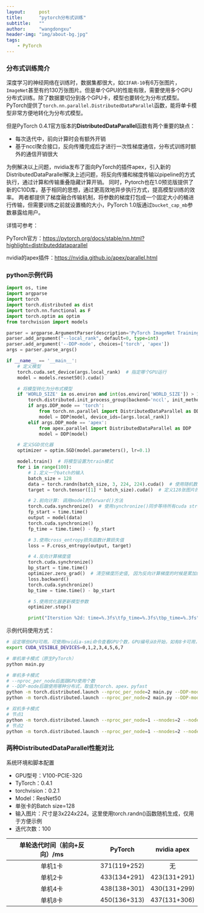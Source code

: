 ```yaml
---
layout:     post
title:      "pytorch分布式训练"
subtitle:   ""
author:     "wangdongxu"
header-img: "img/about-bg.jpg"
tags:
    - PyTorch
---
```


### 分布式训练简介

深度学习的神经网络在训练时，数据集都很大，如`CIFAR-10`有6万张图片，`ImageNet`甚至有约130万张图片。但是单个GPU的性能有限，需要使用多个GPU分布式训练。除了数据要切分到各个GPU卡，模型也要转化为分布式模型。PyTorch提供了`torch.nn.parallel.DistributedDataParallel`函数，能将单卡模型非常方便地转化为分布式模型。

但是PyTorch 0.4.1官方版本的**DistributedDataParallel**函数有两个重要的缺点：

- 每次迭代中，前向计算时会有额外开销
- 基于nccl聚合接口，反向传播完成后才进行一次性梯度通信，分布式训练时额外的通信开销很大

为例解决以上问题，nvidia发布了面向PyTorch的插件apex，引入新的DistributedDataParallel解决上述问题，将反向传播和梯度传输以pipeline的方式执行，通过计算和传输重叠隐藏计算开销。
同时，Pytorch也在1.0预览版提供了新的C10D库，基于相同的思想，通过更高效地异步执行方式，提高模型训练的效率。
两者都提供了梯度融合传输机制，将参数的梯度打包成一个固定大小的桶进行传输，但需要训练之前就设置桶的大小，PyTorch 1.0版通过`bucket_cap_mb`参数暴露给用户。

详情可参考：

PyTorch官方：https://pytorch.org/docs/stable/nn.html?highlight=distributeddataparallel

nvidia的apex插件：https://nvidia.github.io/apex/parallel.html

### python示例代码

```python
import os, time
import argparse
import torch
import torch.distributed as dist
import torch.nn.functional as F
import torch.optim as optim
from torchvision import models

parser = argparse.ArgumentParser(description='PyTorch ImageNet Training')
parser.add_argument("--local_rank", default=0, type=int)
parser.add_argument('--DDP-mode', choices=['torch', 'apex'])
args = parser.parse_args()

if __name__ == '__main__':
    # 定义模型
    torch.cuda.set_device(args.local_rank)  # 指定哪个GPU运行
    model = models.resnet50().cuda()

    # 将模型转化为分布式模型
    if 'WORLD_SIZE' in os.environ and int(os.environ['WORLD_SIZE']) > 1:  # 当WORLD_SIZE=1时, 只是单卡模式, 不必转化为分布式模型
        torch.distributed.init_process_group(backend='nccl', init_method='env://')
        if args.DDP_mode == 'torch':
            from torch.nn.parallel import DistributedDataParallel as DDP
            model = DDP(model, device_ids=[args.local_rank])
        elif args.DDP_mode == 'apex':
            from apex.parallel import DistributedDataParallel as DDP
            model = DDP(model)

    # 定义SGD优化器
    optimizer = optim.SGD(model.parameters(), lr=0.1)

    model.train()  # 将模型设置为train模式
    for i in range(100):
        # 1.定义一个batch的输入
        batch_size = 128
        data = torch.randn(batch_size, 3, 224, 224).cuda()  # 使用随机数据模拟图片输入, channel=3, height=224, width=224
        target = torch.tensor([1] * batch_size).cuda()  # 定义128张图片的类别id,这里全部设为类别1: [1, 1, 1, ..., 1]

        # 2.前向计算: 调用model的forward()方法
        torch.cuda.synchronize()  # 使用synchronize()同步等待所有cuda stream完成, 确保侧的时间准确
        fp_start = time.time()
        output = model(data)
        torch.cuda.synchronize()
        fp_time = time.time() - fp_start

        # 3.使用cross_entropy损失函数计算损失值
        loss = F.cross_entropy(output, target)

        # 4.反向计算梯度值
        torch.cuda.synchronize()
        bp_start = time.time()
        optimizer.zero_grad()  # 清空梯度历史值, 因为反向计算梯度的时候是累加的
        loss.backward()
        torch.cuda.synchronize()
        bp_time = time.time() - bp_start

        # 5.使用优化器更新模型参数
        optimizer.step()

        print("Iterstion %2d: time=%.3fs\tfp_time=%.3fs\tbp_time=%.3fs" % (i, fp_time + bp_time, fp_time, bp_time))
```

示例代码使用方式：

```bash
# 设定哪些GPU可用。可使用nvidia-smi命令查看GPU个数，GPU编号从0开始，如有8卡可用，编号是0~7
export CUDA_VISIBLE_DEVICES=0,1,2,3,4,5,6,7

# 单机单卡模式（原生PyTorch）
python main.py

# 单机多卡模式
# --nproc_per_node后面跟GPU使用个数
# --DDP-mode后跟使用哪种分布式，取值为torch、apex、pyfast
python -m torch.distributed.launch --nproc_per_node=2 main.py --DDP-mode torch
python -m torch.distributed.launch --nproc_per_node=2 main.py --DDP-mode apex

# 双机多卡模式
# 节点1
python -m torch.distributed.launch --nproc_per_node=1 --nnodes=2 --node_rank=0 --master_addr="192.168.1.1" --master_port=23333 main.py --DDP-mode torch
# 节点2
python -m torch.distributed.launch --nproc_per_node=1 --nnodes=2 --node_rank=1 --master_addr="192.168.1.1" --master_port=23333 main.py --DDP-mode torch
```

### 两种DistributedDataParallel性能对比

系统环境和脚本配置

- GPU型号：V100-PCIE-32G
- TyTorch：0.4.1
- torchvision：0.2.1
- Model：ResNet50
- 单张卡的Batch size=128
- 输入图片：尺寸是3x224x224。这里使用torch.randn()函数随机生成，仅用于方便示例
- 迭代次数：100

| 单轮迭代时间（前向+反向）/ms |   PyTorch    | nvidia apex  |
| :--------------------------: | :----------: | :----------: |
|           单机1卡            | 371(119+252) |      无      |
|           单机2卡            | 433(134+291) | 423(131+291) |
|           单机4卡            | 438(138+301) | 430(131+299) |
|           单机8卡            | 450(136+313) | 437(131+306) |